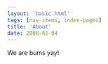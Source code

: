 ```yaml
---
layout: 'basic.html'
tags: [nav-items, index-pages]
title: 'About'
date: 2000-01-04
---
```


We are bums yay!